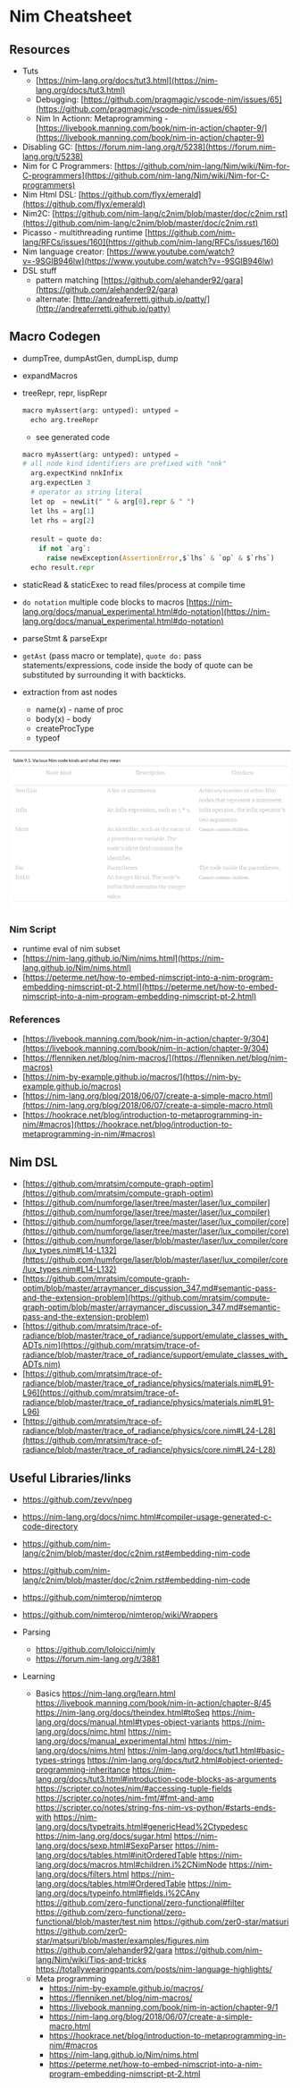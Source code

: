 # Nim Cheatsheet

## Resources

- Tuts
  - [https://nim-lang.org/docs/tut3.html](https://nim-lang.org/docs/tut3.html)
  - Debugging: [https://github.com/pragmagic/vscode-nim/issues/65](https://github.com/pragmagic/vscode-nim/issues/65)
  - Nim In Actionn: Metaprogramming - [https://livebook.manning.com/book/nim-in-action/chapter-9/](https://livebook.manning.com/book/nim-in-action/chapter-9)
- Disabling GC: [https://forum.nim-lang.org/t/5238](https://forum.nim-lang.org/t/5238)
- Nim for C Programmers: [https://github.com/nim-lang/Nim/wiki/Nim-for-C-programmers](https://github.com/nim-lang/Nim/wiki/Nim-for-C-programmers)
- Nim Html DSL: [https://github.com/flyx/emerald](https://github.com/flyx/emerald)
- Nim2C: [https://github.com/nim-lang/c2nim/blob/master/doc/c2nim.rst](https://github.com/nim-lang/c2nim/blob/master/doc/c2nim.rst)
- Picasso - multithreading runtime [https://github.com/nim-lang/RFCs/issues/160](https://github.com/nim-lang/RFCs/issues/160)
- Nim language creator: [https://www.youtube.com/watch?v=-9SGIB946lw](https://www.youtube.com/watch?v=-9SGIB946lw)
- DSL stuff
  - pattern matching [https://github.com/alehander92/gara](https://github.com/alehander92/gara)
  - alternate: [http://andreaferretti.github.io/patty/](http://andreaferretti.github.io/patty)

## Macro Codegen

- dumpTree, dumpAstGen, dumpLisp, dump

- expandMacros

- treeRepr, repr, lispRepr
  
  ```python
  macro myAssert(arg: untyped): untyped =
    echo arg.treeRepr
  ```
  
  - see generated code
  ```python
  macro myAssert(arg: untyped): untyped =
  # all node kind identifiers are prefixed with "nnk"
    arg.expectKind nnkInfix
    arg.expectLen 3
    # operator as string literal
    let op  = newLit(" " & arg[0].repr & " ")
    let lhs = arg[1]
    let rhs = arg[2]
  
    result = quote do:
      if not `arg`:
        raise newException(AssertionError,$`lhs` & `op` & $`rhs`)
    echo result.repr
  ```

- staticRead & staticExec to read files/process at compile time

- `do notation` multiple code blocks to macros [https://nim-lang.org/docs/manual_experimental.html#do-notation](https://nim-lang.org/docs/manual_experimental.html#do-notation)

- parseStmt & parseExpr

- `getAst` (pass macro or template), `quote do:` pass statements/expressions, code inside the body of quote can be substituted by surrounding it with backticks.

- extraction from ast nodes
  
  - name(x) - name of proc
  - body(x) - body
  - createProcType
  - typeof

![](../_assets/NimAstTable.png)

### Nim Script

- runtime eval of nim subset
- [https://nim-lang.github.io/Nim/nims.html](https://nim-lang.github.io/Nim/nims.html)
- [https://peterme.net/how-to-embed-nimscript-into-a-nim-program-embedding-nimscript-pt-2.html](https://peterme.net/how-to-embed-nimscript-into-a-nim-program-embedding-nimscript-pt-2.html)

### References

- [https://livebook.manning.com/book/nim-in-action/chapter-9/304](https://livebook.manning.com/book/nim-in-action/chapter-9/304)
- [https://flenniken.net/blog/nim-macros/](https://flenniken.net/blog/nim-macros)
- [https://nim-by-example.github.io/macros/](https://nim-by-example.github.io/macros)
- [https://nim-lang.org/blog/2018/06/07/create-a-simple-macro.html](https://nim-lang.org/blog/2018/06/07/create-a-simple-macro.html)
- [https://hookrace.net/blog/introduction-to-metaprogramming-in-nim/#macros](https://hookrace.net/blog/introduction-to-metaprogramming-in-nim/#macros)

## Nim DSL

- [https://github.com/mratsim/compute-graph-optim](https://github.com/mratsim/compute-graph-optim)
- [https://github.com/numforge/laser/tree/master/laser/lux_compiler](https://github.com/numforge/laser/tree/master/laser/lux_compiler)
- [https://github.com/numforge/laser/tree/master/laser/lux_compiler/core](https://github.com/numforge/laser/tree/master/laser/lux_compiler/core)
- [https://github.com/numforge/laser/blob/master/laser/lux_compiler/core/lux_types.nim#L14-L132](https://github.com/numforge/laser/blob/master/laser/lux_compiler/core/lux_types.nim#L14-L132)
- [https://github.com/mratsim/compute-graph-optim/blob/master/arraymancer_discussion_347.md#semantic-pass-and-the-extension-problem](https://github.com/mratsim/compute-graph-optim/blob/master/arraymancer_discussion_347.md#semantic-pass-and-the-extension-problem)
- [https://github.com/mratsim/trace-of-radiance/blob/master/trace_of_radiance/support/emulate_classes_with_ADTs.nim](https://github.com/mratsim/trace-of-radiance/blob/master/trace_of_radiance/support/emulate_classes_with_ADTs.nim)
- [https://github.com/mratsim/trace-of-radiance/blob/master/trace_of_radiance/physics/materials.nim#L91-L96](https://github.com/mratsim/trace-of-radiance/blob/master/trace_of_radiance/physics/materials.nim#L91-L96)
- [https://github.com/mratsim/trace-of-radiance/blob/master/trace_of_radiance/physics/core.nim#L24-L28](https://github.com/mratsim/trace-of-radiance/blob/master/trace_of_radiance/physics/core.nim#L24-L28)

## Useful Libraries/links

- <https://github.com/zevv/npeg>

- <https://nim-lang.org/docs/nimc.html#compiler-usage-generated-c-code-directory>

- <https://github.com/nim-lang/c2nim/blob/master/doc/c2nim.rst#embedding-nim-code>

- <https://github.com/nim-lang/c2nim/blob/master/doc/c2nim.rst#embedding-nim-code>

- <https://github.com/nimterop/nimterop>

- <https://github.com/nimterop/nimterop/wiki/Wrappers>

- Parsing
  
  - <https://github.com/loloicci/nimly>
  - <https://forum.nim-lang.org/t/3881>
- Learning
  
  - Basics
    <https://nim-lang.org/learn.html>
    <https://livebook.manning.com/book/nim-in-action/chapter-8/45>
    <https://nim-lang.org/docs/theindex.html#toSeq>
    <https://nim-lang.org/docs/manual.html#types-object-variants>
    <https://nim-lang.org/docs/nimc.html>
    <https://nim-lang.org/docs/manual_experimental.html>
    <https://nim-lang.org/docs/nims.html>
    <https://nim-lang.org/docs/tut1.html#basic-types-strings>
    <https://nim-lang.org/docs/tut2.html#object-oriented-programming-inheritance>
    <https://nim-lang.org/docs/tut3.html#introduction-code-blocks-as-arguments>
    <https://scripter.co/notes/nim/#accessing-tuple-fields>
    <https://scripter.co/notes/nim-fmt/#fmt-and-amp>
    <https://scripter.co/notes/string-fns-nim-vs-python/#starts-ends-with>
    <https://nim-lang.org/docs/typetraits.html#genericHead%2Ctypedesc>
    <https://nim-lang.org/docs/sugar.html>
    <https://nim-lang.org/docs/sexp.html#SexpParser>
    <https://nim-lang.org/docs/tables.html#initOrderedTable>
    <https://nim-lang.org/docs/macros.html#children.i%2CNimNode>
    <https://nim-lang.org/docs/filters.html>
    <https://nim-lang.org/docs/tables.html#OrderedTable>
    <https://nim-lang.org/docs/typeinfo.html#fields.i%2CAny>
    <https://github.com/zero-functional/zero-functional#filter>
    <https://github.com/zero-functional/zero-functional/blob/master/test.nim>
    <https://github.com/zer0-star/matsuri>
    <https://github.com/zer0-star/matsuri/blob/master/examples/figures.nim>
    <https://github.com/alehander92/gara>
    <https://github.com/nim-lang/Nim/wiki/Tips-and-tricks>
    <https://totallywearingpants.com/posts/nim-language-highlights/>
  - Meta programming
    - <https://nim-by-example.github.io/macros/>
    - <https://flenniken.net/blog/nim-macros/>
    - <https://livebook.manning.com/book/nim-in-action/chapter-9/1>
    - <https://nim-lang.org/blog/2018/06/07/create-a-simple-macro.html>
    - <https://hookrace.net/blog/introduction-to-metaprogramming-in-nim/#macros>
    - <https://nim-lang.github.io/Nim/nims.html>
    - <https://peterme.net/how-to-embed-nimscript-into-a-nim-program-embedding-nimscript-pt-2.html>
